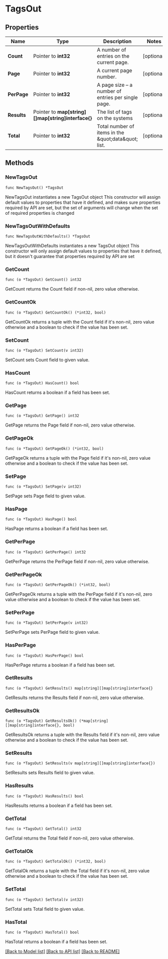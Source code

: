 # TagsOut

## Properties

Name | Type | Description | Notes
------------ | ------------- | ------------- | -------------
**Count** | Pointer to **int32** | A number of entries on the current page. | [optional] 
**Page** | Pointer to **int32** | A current page number. | [optional] 
**PerPage** | Pointer to **int32** | A page size – a number of entries per single page. | [optional] 
**Results** | Pointer to **map[string][]map[string]interface{}** | The list of tags on the systems | [optional] 
**Total** | Pointer to **int32** | Total number of items in the \&quot;data\&quot; list. | [optional] 

## Methods

### NewTagsOut

`func NewTagsOut() *TagsOut`

NewTagsOut instantiates a new TagsOut object
This constructor will assign default values to properties that have it defined,
and makes sure properties required by API are set, but the set of arguments
will change when the set of required properties is changed

### NewTagsOutWithDefaults

`func NewTagsOutWithDefaults() *TagsOut`

NewTagsOutWithDefaults instantiates a new TagsOut object
This constructor will only assign default values to properties that have it defined,
but it doesn't guarantee that properties required by API are set

### GetCount

`func (o *TagsOut) GetCount() int32`

GetCount returns the Count field if non-nil, zero value otherwise.

### GetCountOk

`func (o *TagsOut) GetCountOk() (*int32, bool)`

GetCountOk returns a tuple with the Count field if it's non-nil, zero value otherwise
and a boolean to check if the value has been set.

### SetCount

`func (o *TagsOut) SetCount(v int32)`

SetCount sets Count field to given value.

### HasCount

`func (o *TagsOut) HasCount() bool`

HasCount returns a boolean if a field has been set.

### GetPage

`func (o *TagsOut) GetPage() int32`

GetPage returns the Page field if non-nil, zero value otherwise.

### GetPageOk

`func (o *TagsOut) GetPageOk() (*int32, bool)`

GetPageOk returns a tuple with the Page field if it's non-nil, zero value otherwise
and a boolean to check if the value has been set.

### SetPage

`func (o *TagsOut) SetPage(v int32)`

SetPage sets Page field to given value.

### HasPage

`func (o *TagsOut) HasPage() bool`

HasPage returns a boolean if a field has been set.

### GetPerPage

`func (o *TagsOut) GetPerPage() int32`

GetPerPage returns the PerPage field if non-nil, zero value otherwise.

### GetPerPageOk

`func (o *TagsOut) GetPerPageOk() (*int32, bool)`

GetPerPageOk returns a tuple with the PerPage field if it's non-nil, zero value otherwise
and a boolean to check if the value has been set.

### SetPerPage

`func (o *TagsOut) SetPerPage(v int32)`

SetPerPage sets PerPage field to given value.

### HasPerPage

`func (o *TagsOut) HasPerPage() bool`

HasPerPage returns a boolean if a field has been set.

### GetResults

`func (o *TagsOut) GetResults() map[string][]map[string]interface{}`

GetResults returns the Results field if non-nil, zero value otherwise.

### GetResultsOk

`func (o *TagsOut) GetResultsOk() (*map[string][]map[string]interface{}, bool)`

GetResultsOk returns a tuple with the Results field if it's non-nil, zero value otherwise
and a boolean to check if the value has been set.

### SetResults

`func (o *TagsOut) SetResults(v map[string][]map[string]interface{})`

SetResults sets Results field to given value.

### HasResults

`func (o *TagsOut) HasResults() bool`

HasResults returns a boolean if a field has been set.

### GetTotal

`func (o *TagsOut) GetTotal() int32`

GetTotal returns the Total field if non-nil, zero value otherwise.

### GetTotalOk

`func (o *TagsOut) GetTotalOk() (*int32, bool)`

GetTotalOk returns a tuple with the Total field if it's non-nil, zero value otherwise
and a boolean to check if the value has been set.

### SetTotal

`func (o *TagsOut) SetTotal(v int32)`

SetTotal sets Total field to given value.

### HasTotal

`func (o *TagsOut) HasTotal() bool`

HasTotal returns a boolean if a field has been set.


[[Back to Model list]](../README.md#documentation-for-models) [[Back to API list]](../README.md#documentation-for-api-endpoints) [[Back to README]](../README.md)


